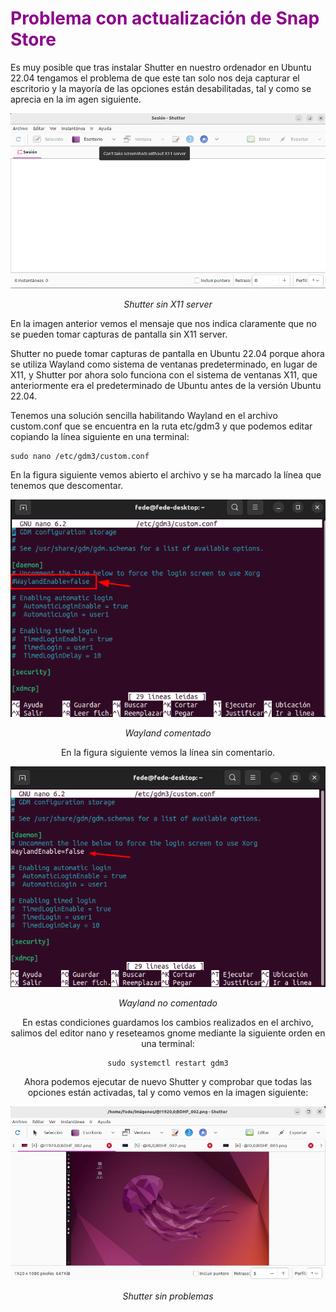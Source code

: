# <FONT COLOR=#8B008B>Problema con actualización de Snap Store</font>
Es muy posible que tras instalar Shutter en nuestro ordenador en Ubuntu 22.04 tengamos el problema de que este tan solo nos deja capturar el escritorio y la mayoría de las opciones están desabilitadas, tal y como se aprecia en la im agen siguiente.

<center>

![Shutter sin X11 server](./img/shu/problema.png)

*Shutter sin X11 server*

</center>

En la imagen anterior vemos el mensaje que nos indica claramente que no se pueden tomar capturas de pantalla sin X11 server.

Shutter no puede tomar capturas de pantalla en Ubuntu 22.04 porque ahora se utiliza Wayland como sistema de ventanas predeterminado, en lugar de X11, y Shutter por ahora solo funciona con el sistema de ventanas X11, que anteriormente era el predeterminado de Ubuntu antes de la versión Ubuntu 22.04.

Tenemos una solución sencilla habilitando Wayland en el archivo custom.conf que se encuentra en la ruta etc/gdm3 y que podemos editar copiando la línea siguiente en una terminal:

~~~
sudo nano /etc/gdm3/custom.conf
~~~

En la figura siguiente vemos abierto el archivo y se ha marcado la línea que tenemos que descomentar.

<center>

![Wayland comentado](./img/shu/way.png)

*Wayland comentado*

En la figura siguiente vemos la línea sin comentario.

<center>

![Wayland no comentado](./img/shu/way1.png)

*Wayland no comentado*

En estas condiciones guardamos los cambios realizados en el archivo, salimos del editor nano y reseteamos gnome mediante la siguiente orden en una terminal:

~~~
sudo systemctl restart gdm3
~~~

Ahora podemos ejecutar de nuevo Shutter y comprobar que todas las opciones están activadas, tal y como vemos en la imagen siguiente:

<center>

![Shutter sin problemas](./img/shu/shu_ok.png)

*Shutter sin problemas*